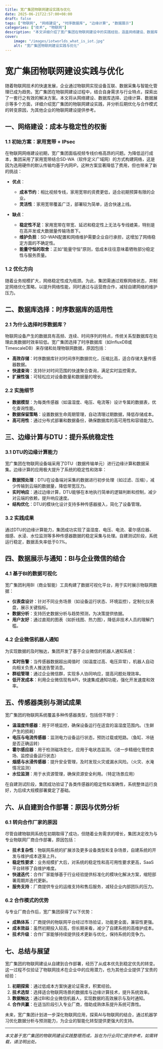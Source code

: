 ```yaml
---
title: 宽广集团物联网建设实践与优化
date: 2025-06-21T22:57:00+08:00
draft: false
tags: ["物联网", "网络建设", "时序数据库", "边缘计算", "数据展示"]
categories: ["技术", "物联网"]
description: "本文详细介绍了宽广集团在物联网建设中的实践经验，涵盖网络建设、数据库选择、边缘计算、数据展示等方面，并分析了后期优化与合作模式的选择。"
cover:
    image: "/images/iotworlds_what_is_iot.jpg" 
    alt: "宽广集团物联网建设实践与优化"
---
```


# 宽广集团物联网建设实践与优化

随着物联网技术的快速发展，企业通过物联网实现设备互联、数据采集与智能化管理已成为趋势。宽广集团在物联网建设过程中，结合自身需求与行业特点，探索出了一套行之有效的解决方案。本文将从网络建设、数据库选择、边缘计算、数据展示等多个方面，详细介绍宽广集团的物联网建设实践，并分析后期优化与合作模式的转变原因，为其他企业的物联网建设提供参考。

## 一、网络建设：成本与稳定性的权衡

### 1.1 初始方案：家用宽带 + IPsec
在物联网网络建设初期，宽广集团面临视频专线价格高昂的问题。为降低运行成本，集团采用了家用宽带结合SD-WA（软件定义广域网）的方式构建网络，这是因为选用硬件的默认传输均基于内网IP。这种方案显著降低了费用，但也带来了新的挑战：

- **优点**：
  - **成本节约**：相比视频专线，家用宽带的资费更低，适合初期预算有限的企业。
  - **灵活性**：家用宽带覆盖广泛，部署较为简单，适合快速上线。

- **缺点**：
  - **稳定性不足**：家用宽带在带宽、延迟和稳定性上无法与专线媲美，特别是在高并发或大数据量传输场景下。
  - **维护负担**：SD-WAN配置和网络维护需要企业自行承担，这增加了网络稳定方面的不确定性。
  - **能量守恒的取舍**：正如“能量守恒”原则，低成本往往意味着牺牲部分稳定性与服务质量。

### 1.2 优化方向
随着业务规模扩大，网络稳定性成为瓶颈。为此，集团需通过观察网络状态，并制定网络优化策略，以提升网络性能，同时通过与运营商合作，减轻自建网络的维护压力。

## 二、数据库选择：时序数据库的适用性

### 2.1 为什么选择时序数据库？
物联网设备产生的数据具有高频、连续、时间序列的特点，传统关系型数据库在处理此类数据时效率较低。宽广集团选择了时序数据库（如InfluxDB或TimescaleDB）来存储和处理物联网数据，原因包括：

- **高效存储**：时序数据库针对时间序列数据优化，压缩比高，适合存储大量传感器数据。
- **快速查询**：支持针对时间范围的快速聚合查询，满足实时监控需求。
- **扩展性强**：可轻松应对设备数量和数据量的增长。

### 2.2 实施细节
- **数据模型**：为每类传感器（如温湿度、电压、电流等）设计专属的数据表，优化查询性能。
- **数据保留策略**：设置数据生命周期管理，自动清理过期数据，降低存储成本。
- **高可用性**：通过分布式部署和数据备份，确保数据库的高可用性和容错能力。

## 三、边缘计算与DTU：提升系统稳定性

### 3.1 DTU的边缘计算能力
宽广集团在物联网设备端采用了DTU（数据传输单元）进行边缘计算和数据采集。边缘计算的应用极大提升了系统的稳定性和效率：

- **数据预处理**：DTU在设备端对采集的数据进行初步处理（如过滤、压缩），减少传输到云端的数据量，降低带宽压力。
- **实时响应**：通过边缘计算，DTU能够在本地执行简单的逻辑判断和控制，减少对云端的依赖，提升响应速度。
- **结构优化**：DTU的模块化设计支持多种传感器接入，简化了设备管理。

### 3.2 实践成果
通过DTU的边缘计算能力，集团成功实现了温湿度、电压、电流、霍尔感应器、烟感、水浸、水位监测等多种传感器数据的稳定采集与处理。自建测试阶段，系统运行稳定，数据丢失率低于0.1%。

## 四、数据展示与通知：BI与企业微信的结合

### 4.1 基于BI的数据可视化
宽广集团利用BI（商业智能）工具构建了数据可视化平台，用于实时展示物联网数据：

- **仪表盘设计**：针对不同业务场景（如设备运行状态、环境监控），定制化仪表盘，展示关键指标。
- **数据分析**：支持历史数据分析与趋势预测，为决策提供依据。
- **用户友好**：通过直观的图表（如折线图、热力图），降低非技术人员的理解门槛。

### 4.2 企业微信机器人通知
为实现数据的及时触达，集团开发了基于企业微信的机器人通知系统：

- **实时告警**：当传感器数据超出阈值时（如温度过高、电压异常），机器人自动向相关负责人推送告警消息。
- **群组管理**：通过企业微信群，实现多人协同响应，提高问题处理效率。
- **低开发成本**：利用企业微信现有API，快速集成通知功能，强化开发速度和效率。

## 五、传感器类别与测试成果

宽广集团的物联网系统覆盖多种传感器类型，包括但不限于：

- **温湿度传感器**：用于环境监控，确保设备运行在适宜的温湿度范围内。（生鲜产生的损耗）
- **电压与电流传感器**：监测电力设备运行状态，预防过载或短路。（鱼缸、冷链是否正确运转）
- **霍尔感应器**：用于检测磁场变化，应用于电状态监测。（进一步精细化管控卖场、监控设备运行状态）
- **烟感与水浸传感器**：提升安全管理，及时发现火灾或漏水风险。（火灾、水淹情况监测）
- **水位监测**：用于水资源管理，确保资源安全利用。（特定场景应用）

在自建测试阶段，集团成功验证了各类传感器的稳定性和准确性，系统整体运行良好，为后续大规模部署奠定了基础。

## 六、从自建到合作部署：原因与优势分析

### 6.1 转向合作厂家的原因
尽管自建物联网系统在初期取得了成功，但随着业务需求的增长，集团决定改为与专业物联网厂商合作部署，原因包括：

- **技术复杂性**：物联网系统的扩展涉及更多设备类型和复杂场景，自建系统的开发与维护成本逐渐上升。
- **稳定性要求**：业务规模扩大后，对系统的稳定性和高可用性要求更高，SaaS平台转移了自维护难度。
- **快速迭代**：合作厂家能够基于行业经验提供标准化的模块化解决方案，缩短部署周期并迭代更新。
- **服务支持**：厂商提供专业的运维支持和售后服务，减轻企业内部团队的压力。

### 6.2 合作模式的优势
与专业厂商合作后，宽广集团获得了以下优势：

- **成熟体系**：厂商提供的物联网平台经过市场验证，功能更全面，兼容性更强。
- **成本效益**：虽然初期投入较高，但长期来看，减少了自建系统的高维护成本。
- **技术升级**：合作厂家能够持续提供技术更新与优化，保持系统的竞争力。

## 七、总结与展望

宽广集团的物联网建设从自建到合作部署，经历了从成本优先到稳定优先的转变。这一过程不仅验证了物联网技术在企业中的应用潜力，也为其他企业提供了宝贵的经验：

1. **初期探索**：通过低成本方案快速论证需求，积累经验。
2. **技术选型**：选择适合物联网场景的数据库与边缘计算技术，提升系统效率。
3. **数据触达**：通过BI和企业微信机器人，实现数据的高效展示与及时通知。
4. **合作共赢**：在适当阶段引入专业厂商，借助成熟体系提升系统可靠性。

未来，宽广集团计划进一步深化物联网应用，探索AI与物联网的结合，通过机器学习优化数据分析与预测能力，为企业的智能化转型提供更强大的支持。

---
*本文基于宽广集团的物联网建设实践整理而成，旨在为行业同仁提供参考。如需转载，请注明出处。*